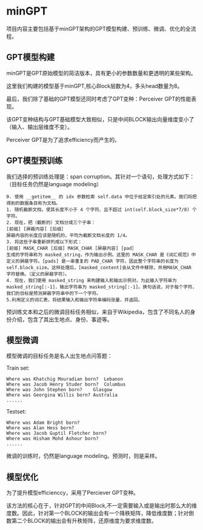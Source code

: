 # minGPT
项目内容主要包括基于minGPT架构的GPT模型构建、预训练、微调、优化的全流程。

## GPT模型构建

minGPT是GPT原始模型的简洁版本，具有更小的参数数量和更透明的某些架构。

这里我们构建的模型基于minGPT,核心Block层数为4，多头head数量为8。

最后，我们除了基础的GPT模型还同时考虑了GPT变种：Perceiver GPT的性能表现。

该GPT变种结构与GPT基础模型大致相似，只是中间BLOCK输出向量维度变小了（输入、输出层维度不变）。

Perceiver GPT是为了追求efficiency而产生的。

## GPT模型预训练

我们选择的预训练处理是：span corruption。其针对一个语句，处理方式如下：（目标任务仍然是language modeling）

```
0. 使用 __getitem__ 的 idx 参数检索 self.data 中位于给定索引处的元素。我们将把得到的数据条目称为文档。
1. 随机截断文档，使其长度不小于 4 个字符、且不超过 int(self.block_size*7/8) 个字符。
2. 现在，把（截断的）文档分成三个子串：
[前缀] [屏蔽内容] [后缀］
屏蔽内容的长度应该是随机的，平均为截断文档长度的 1/4。
3. 将这些子串重新排列成以下形式：
[前缀] MASK_CHAR [后缀] MASK_CHAR [屏蔽内容] [pad］
生成的字符串称为 masked_string，作为输出示例。这里的 MASK_CHAR 是《词汇规范》中定义的屏蔽字符。[pads] 是一串重复的 PAD_CHAR 字符，因此整个字符串的长度为self.block_size。这样处理后，[masked_content]会从文件中移除，并用MASK_CHAR 字符替换。（定义的屏蔽字符）。
4. 现在，我们使用 masked_string 来构建输入和输出示例对。为此输入字符串为 masked_string[:-1]，输出字符串为 masked_string[:-1]。换句话说，对于每个字符，我们的目标是预测屏蔽字符串中的下一个字符。
5.利用定义的词汇表，将结果输入和输出字符串编码张量，并返回。
```

预训练文本和之后的微调目标任务相似，来自于Wikipedia，包含了不同名人的身份介绍，包含了其出生地点、身份、事迹等。

## 模型微调

模型微调的目标任务是名人出生地点问答题：

Train set:

```
Where was Khatchig Mouradian born?	Lebanon
Where was Jacob Henry Studer born?	Columbus
Where was John Stephen born?	Glasgow
Where was Georgina Willis born?	Australia
......
```

Testset:

```
Where was Adam Bright born?
Where was Alan Hess born?
Where was Jacob Guptil Fletcher born?
Where was Hisham Mohd Ashour born?
......
```

微调的训练时，仍然是language modeling。预测时，则是采样。

## 模型优化

为了提升模型efficienccy，采用了Perciever GPT变种。

该方法的核心在于，针对GPT的中间Block,不一定需要输入或是输出时那么大的维度数。因此，针对第一个BLOCK的输出会有一个降秩矩阵，降低维度数；针对倒数第二个BLOCK的输出会有升秩矩阵，还原维度为要求维度数。

